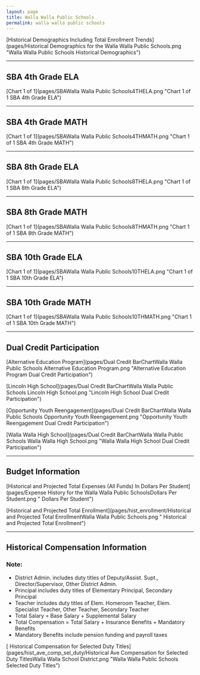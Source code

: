 ```yaml
---
layout: page
title: Walla Walla Public Schools
permalink: walla walla public schools
---
```



[Historical Demographics Including Total Enrollment Trends](pages/Historical Demographics for the Walla Walla Public Schools.png "Walla Walla Public Schools Historical Demographics")

___

## SBA 4th Grade ELA

[Chart 1 of 1](pages/SBAWalla Walla Public Schools4THELA.png "Chart 1 of 1 SBA 4th Grade ELA")


___

## SBA 4th Grade MATH

[Chart 1 of 1](pages/SBAWalla Walla Public Schools4THMATH.png "Chart 1 of 1 SBA 4th Grade MATH")


___

## SBA 8th Grade ELA

[Chart 1 of 1](pages/SBAWalla Walla Public Schools8THELA.png "Chart 1 of 1 SBA 8th Grade ELA")


___

## SBA 8th Grade MATH

[Chart 1 of 1](pages/SBAWalla Walla Public Schools8THMATH.png "Chart 1 of 1 SBA 8th Grade MATH")


___

## SBA 10th Grade ELA

[Chart 1 of 1](pages/SBAWalla Walla Public Schools10THELA.png "Chart 1 of 1 SBA 10th Grade ELA")


___

## SBA 10th Grade MATH

[Chart 1 of 1](pages/SBAWalla Walla Public Schools10THMATH.png "Chart 1 of 1 SBA 10th Grade MATH")


___

## Dual Credit Participation

[Alternative Education Program](pages/Dual Credit BarChartWalla Walla Public Schools Alternative Education Program.png "Alternative Education Program Dual Credit Participation")

[Lincoln High School](pages/Dual Credit BarChartWalla Walla Public Schools Lincoln High School.png "Lincoln High School Dual Credit Participation")

[Opportunity Youth Reengagement](pages/Dual Credit BarChartWalla Walla Public Schools Opportunity Youth Reengagement.png "Opportunity Youth Reengagement Dual Credit Participation")

[Walla Walla High School](pages/Dual Credit BarChartWalla Walla Public Schools Walla Walla High School.png "Walla Walla High School Dual Credit Participation")


___

## Budget Information

[Historical and Projected Total Expenses (All Funds) In Dollars Per Student](pages/Expense History for the Walla Walla Public SchoolsDollars Per Student.png " Dollars Per Student")

[Historical and Projected Total Enrollment](pages/hist_enrollment/Historical and Projected Total EnrollmentWalla Walla Public Schools.png " Historical and Projected Total Enrollment")


___

## Historical Compensation Information
### Note:
- District Admin. includes duty titles of Deputy/Assist. Supt., Director/Supervisor, Other District Admin.
- Principal includes duty titles of Elementary Principal, Secondary Principal
- Teacher includes duty titles of Elem. Homeroom Teacher, Elem. Specialist Teacher, Other Teacher, Secondary Teacher
- Total Salary = Base Salary + Supplemental Salary
- Total Compensation = Total Salary + Insurance Benefits + Mandatory Benefits
- Mandatory Benefits include pension funding and payroll taxes

[ Historical Compensation for Selected Duty Titles](pages/hist_ave_comp_sel_duty/Historical Ave Compensation for Selected Duty TitlesWalla Walla School District.png "Walla Walla Public Schools Selected Duty Titles")

